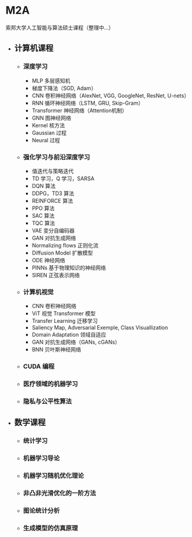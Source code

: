 # M2A
索邦大学人工智能与算法硕士课程（整理中...）

- ## 计算机课程
  - ### 深度学习
    - MLP 多层感知机
    - 梯度下降法（SGD, Adam）
    - CNN 卷积神经网络（AlexNet, VGG, GoogleNet, ResNet, U-nets）
    - RNN 循环神经网络（LSTM, GRU, Skip-Gram）
    - Transformer 神经网络（Attention机制）
    - GNN 图神经网络
    - Kernel 核方法
    - Gaussian 过程
    - Neural 过程
  - ### 强化学习与前沿深度学习
    - 值迭代与策略迭代
    - TD 学习，Q 学习，SARSA
    - DQN 算法
    - DDPG，TD3 算法
    - REINFORCE 算法
    - PPO 算法
    - SAC 算法
    - TQC 算法
    - VAE 变分自编码器
    - GAN 对抗生成网络
    - Normalizing flows 正则化流
    - Diffusion Model 扩散模型
    - ODE 神经网络
    - PINNs 基于物理知识的神经网络
    - SIREN 正弦表示网络
  - ### 计算机视觉
    - CNN 卷积神经网络
    - ViT 视觉 Transformer 模型
    - Transfer Learning 迁移学习
    - Saliency Map, Adversarial Exemple, Class Visuallization
    - Domain Adaptation 领域自适应
    - GAN 对抗生成网络（GANs, cGANs）
    - BNN 贝叶斯神经网络
  - ### CUDA 编程
  - ### 医疗领域的机器学习
  - ### 隐私与公平性算法
- ## 数学课程
  - ### 统计学习
  - ### 机器学习导论
  - ### 机器学习随机优化理论
  - ### 非凸非光滑优化的一阶方法
  - ### 图论统计分析
  - ### 生成模型的仿真原理
